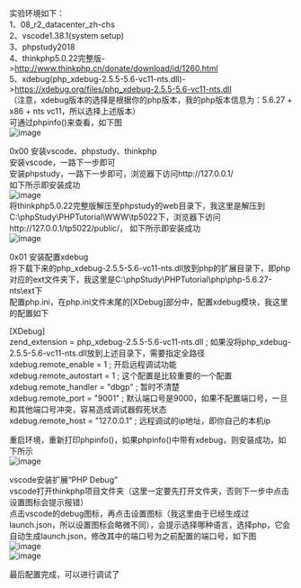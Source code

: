 实验环境如下：  
1、08_r2_datacenter_zh-chs  
2、vscode1.38.1(system setup)  
3、phpstudy2018  
4、thinkphp5.0.22完整版->http://www.thinkphp.cn/donate/download/id/1260.html  
5、xdebug(php_xdebug-2.5.5-5.6-vc11-nts.dll)->https://xdebug.org/files/php_xdebug-2.5.5-5.6-vc11-nts.dll  
（注意，xdebug版本的选择是根据你的php版本，我的php版本信息为：5.6.27 + x86 + nts vc11，所以选择上述版本）  
可通过phpinfo()来查看，如下图  
![image](https://github.com/xuxuedong/YBDTBlog_Security/blob/master/2019_09_24_vscode%2Bxdebug%E8%B0%83%E8%AF%95php/0.png)

0x00 安装vscode、phpstudy、thinkphp  
安装vscode，一路下一步即可  
安装phpstudy，一路下一步即可，浏览器下访问http://127.0.0.1/  
如下所示即安装成功  
![image](https://github.com/xuxuedong/YBDTBlog_Security/blob/master/2019_09_24_vscode%2Bxdebug%E8%B0%83%E8%AF%95php/1.png)  
将thinkphp5.0.22完整版解压至phpstudy的web目录下，我这里是解压到C:\phpStudy\PHPTutorial\WWW\tp5022下，浏览器下访问http://127.0.0.1/tp5022/public/， 如下所示即安装成功  
![image](https://github.com/xuxuedong/YBDTBlog_Security/blob/master/2019_09_24_vscode%2Bxdebug%E8%B0%83%E8%AF%95php/2.png)

0x01 安装配置xdebug  
将下载下来的php_xdebug-2.5.5-5.6-vc11-nts.dll放到php的扩展目录下，即php对应的ext文件夹下，我这里是C:\phpStudy\PHPTutorial\php\php-5.6.27-nts\ext下  
配置php.ini，在php.ini文件末尾的[XDebug]部分中，配置xdebug模块，我这里的配置如下

[XDebug]  
zend_extension = php_xdebug-2.5.5-5.6-vc11-nts.dll ; 如果没将php_xdebug-2.5.5-5.6-vc11-nts.dll放到上述目录下，需要指定全路径  
xdebug.remote_enable = 1 ; 开启远程调试功能  
xdebug.remote_autostart = 1 ; 这个配置是比较重要的一个配置  
xdebug.remote_handler = "dbgp" ; 暂时不清楚  
xdebug.remote_port = "9001" ; 默认端口号是9000，如果不配置端口号，一旦和其他端口号冲突，容易造成调试器假死状态  
xdebug.remote_host = "127.0.0.1" ; 远程调试的ip地址，即你自己的本机ip

重启环境，重新打印phpinfo()，如果phpinfo()中带有xdebug，则安装成功，如下所示  
![image](https://github.com/xuxuedong/YBDTBlog_Security/blob/master/2019_09_24_vscode%2Bxdebug%E8%B0%83%E8%AF%95php/3.png)

vscode安装扩展“PHP Debug”  
vscode打开thinkphp项目文件夹（这里一定要先打开文件夹，否则下一步中点击设置图标会提示报错）  
点击vscode的debug图标，再点击设置图标（我这里由于已经生成过launch.json，所以设置图标会略微不同），会提示选择哪种语言，选择php，它会自动生成launch.json，修改其中的端口号为之前配置的端口号，如下图  
![image](https://github.com/xuxuedong/YBDTBlog_Security/blob/master/2019_09_24_vscode%2Bxdebug%E8%B0%83%E8%AF%95php/4.png)  
![image](https://github.com/xuxuedong/YBDTBlog_Security/blob/master/2019_09_24_vscode%2Bxdebug%E8%B0%83%E8%AF%95php/5.png)

最后配置完成，可以进行调试了
